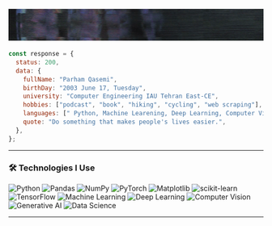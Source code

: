 ![head](https://github.com/parham-qasemi/parham-qasemi/blob/main/welcome-ezgif.com-video-to-gif-converter.gif?raw=true)

```javascript
const response = {
  status: 200,
  data: {
    fullName: "Parham Qasemi",
    birthDay: "2003 June 17, Tuesday",
    university: "Computer Engineering IAU Tehran East-CE",
    hobbies: ["podcast", "book", "hiking", "cycling", "web scraping"],
    languages: [" Python, Machine Learening, Deep Learning, Computer Vision, Data Science, ..."],
    quote: "Do something that makes people's lives easier.",
  },
};
```
---

### 🛠 Technologies I Use


![Python](https://img.shields.io/badge/python-3670A0?style=for-the-badge&logo=python&logoColor=ffdd54)
![Pandas](https://img.shields.io/badge/pandas-%23150458.svg?style=for-the-badge&logo=pandas&logoColor=white)
![NumPy](https://img.shields.io/badge/numpy-%23013243.svg?style=for-the-badge&logo=numpy&logoColor=white)
![PyTorch](https://img.shields.io/badge/PyTorch-%23EE4C2C.svg?style=for-the-badge&logo=PyTorch&logoColor=white)
![Matplotlib](https://img.shields.io/badge/Matplotlib-%23ffffff.svg?style=for-the-badge&logo=Matplotlib&logoColor=black)
![scikit-learn](https://img.shields.io/badge/scikit--learn-%23F7931E.svg?style=for-the-badge&logo=scikit-learn&logoColor=white)
![TensorFlow](https://img.shields.io/badge/TensorFlow-%23FF6F00.svg?style=for-the-badge&logo=TensorFlow&logoColor=white)
![Machine Learning](https://img.shields.io/badge/Machine%20Learning-blue?style=for-the-badge&logo=python&logoColor=white)
![Deep Learning](https://img.shields.io/badge/Deep%20Learning-006d77?style=for-the-badge&logo=tensorflow&logoColor=white)
![Computer Vision](https://img.shields.io/badge/Computer%20Vision-014f86?style=for-the-badge&logo=opencv&logoColor=white)
![Generative AI](https://img.shields.io/badge/Generative%20AI-0077b6?style=for-the-badge&logo=openai&logoColor=white)
![Data Science](https://img.shields.io/badge/Data%20Science-00b4d8?style=for-the-badge&logo=pandas&logoColor=white)

---









